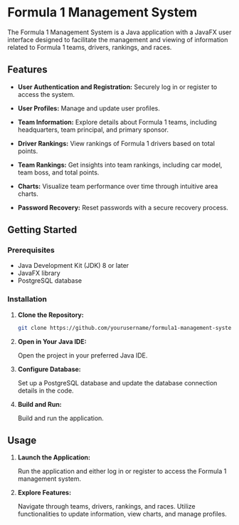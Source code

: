 
# Formula 1 Management System

The Formula 1 Management System is a Java application with a JavaFX user interface designed to facilitate the management and viewing of information related to Formula 1 teams, drivers, rankings, and races.

## Features

- **User Authentication and Registration:** Securely log in or register to access the system.

- **User Profiles:** Manage and update user profiles.

- **Team Information:** Explore details about Formula 1 teams, including headquarters, team principal, and primary sponsor.

- **Driver Rankings:** View rankings of Formula 1 drivers based on total points.

- **Team Rankings:** Get insights into team rankings, including car model, team boss, and total points.

- **Charts:** Visualize team performance over time through intuitive area charts.

- **Password Recovery:** Reset passwords with a secure recovery process.

## Getting Started

### Prerequisites

- Java Development Kit (JDK) 8 or later
- JavaFX library
- PostgreSQL database

### Installation

1. **Clone the Repository:**

   ```bash
   git clone https://github.com/yourusername/formula1-management-system.git
2.  **Open in Your Java IDE:**
    
    Open the project in your preferred Java IDE.
    
3.  **Configure Database:**
    
    Set up a PostgreSQL database and update the database connection details in the code.
    
4.  **Build and Run:**
    
    Build and run the application.
    

## Usage

1.  **Launch the Application:**
    
    Run the application and either log in or register to access the Formula 1 management system.
    
2.  **Explore Features:**
    
    Navigate through teams, drivers, rankings, and races. Utilize functionalities to update information, view charts, and manage profiles.
